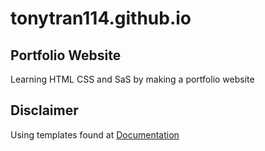 # tonytran114.github.io
## Portfolio Website

Learning HTML CSS and SaS by making a portfolio website

## Disclaimer

Using templates found at  [Documentation](https://html5up.net/)
